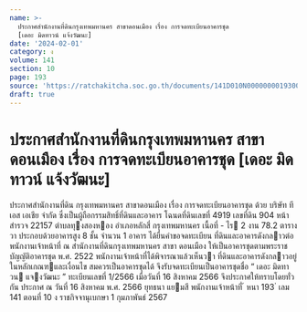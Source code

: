 ```yaml
---
name: >-
  ประกาศสำนักงานที่ดินกรุงเทพมหานคร สาขาดอนเมือง เรื่อง การจดทะเบียนอาคารชุด
  [เดอะ มิดทาวน์ แจ้งวัฒนะ]
date: '2024-02-01'
category: ง
volume: 141
section: 10
page: 193
source: 'https://ratchakitcha.soc.go.th/documents/141D010N0000000019300.pdf'
draft: true
---
```


# ประกาศสำนักงานที่ดินกรุงเทพมหานคร สาขาดอนเมือง เรื่อง การจดทะเบียนอาคารชุด [เดอะ มิดทาวน์ แจ้งวัฒนะ]

ประกาศสํานักงานที่ดิน กรุงเทพมหานคร สาขาดอนเมือง เรื่อง การจดทะเบียนอาคารชุด ด้วย บริษัท ทีเอส เอเชีย จํากัด ซึ่งเป็นผู้ถือกรรมสิทธิ์ที่ดินและอาคาร โฉนดที่ดินเลขที่ 4919 เลขที่ดิน 904 หน้าสํารวจ 22157 ตําบลทุงสองหอง อําเภอหลักสี่ กรุงเทพมหานคร เนื้อที่ - ไร 2 งาน 78.2 ตารางวา ประกอบด้วยอาคารสูง 8 ชั้น จํานวน 1 อาคาร ได้ยื่นคําขอจดทะเบียน ที่ดินและอาคารดังกลาวต่อพนักงานเจ้าหน้าที่ ณ สํานักงานที่ดินกรุงเทพมหานคร สาขา ดอนเมือง ให้เป็นอาคารชุดตามพระราชบัญญัติอาคารชุด พ.ศ. 2522 พนักงานเจ้าหน้าที่ได้พิจารณาแล้วเห็นวา ที่ดินและอาคารดังกลาวอยู่ในหลักเกณฑและเงื่อนไข สมควรเป็นอาคารชุดได้ จึงรับจดทะเบียนเป็นอาคารชุดชื่อ “ เดอะ มิดทาวน แจงวัฒนะ ” ทะเบียนเลขที่ 1/2566 เมื่อวันที่ 16 สิงหาคม 2566 จึงประกาศให้ทราบโดยทั่วกัน ประกาศ ณ วันที่ 16 สิงหาคม พ.ศ. 2566 ยุทธนา แยมสี พนักงานเจ้าหน้าที่ ้ หนา 193 ่ เลม 141 ตอนที่ 10 ง ราชกิจจานุเบกษา 1 กุมภาพันธ์ 2567

